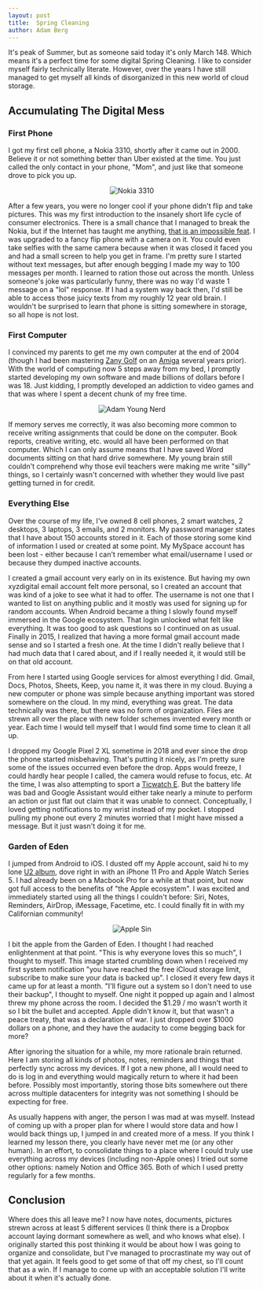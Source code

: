 ```yaml
---
layout: post
title:  Spring Cleaning
author: Adam Berg
---
```


It's peak of Summer, but as someone said today it's only March 148.  Which means it's a perfect time for some digital Spring Cleaning. I like to consider myself fairly technically literate.  However, over the years I have still managed to get myself all kinds of disorganized in this new world of cloud storage.

<!--more-->

## Accumulating The Digital Mess

### First Phone

I got my first cell phone, a Nokia 3310, shortly after it came out in 2000.  Believe it or not something better than Uber existed at the time.  You just called the only contact in your phone, "Mom", and just like that someone drove to pick you up.

<p align="center">
<img src="{{'/assets/images/nokia.jpg' | relative_url}}" alt="Nokia 3310"/>
</p>

After a few years, you were no longer cool if your phone didn't flip and take pictures.  This was my first introduction to the insanely short life cycle of consumer electronics.  There is a small chance that I managed to break the Nokia, but if the Internet has taught me anything, [that is an impossible feat](https://www.androidauthority.com/nokia-3310-900425/).  I was upgraded to a fancy flip phone with a camera on it.  You could even take selfies with the same camera because when it was closed it faced you and had a small screen to help you get in frame.  I'm pretty sure I started without text messages, but after enough begging I made my way to 100 messages per month.  I learned to ration those out across the month.  Unless someone's joke was particularly funny, there was no way I'd waste 1 message on a "lol" response. If I had a system way back then, I'd still be able to access those juicy texts from my roughly 12 year old brain.  I wouldn't be surprised to learn that phone is sitting somewhere in storage, so all hope is not lost.

### First Computer

I convinced my parents to get me my own computer at the end of 2004 (though I had been mastering [Zany Golf](https://en.wikipedia.org/wiki/Zany_Golf) on an [Amiga](https://en.wikipedia.org/wiki/Amiga) several years prior).  With the world of computing now 5 steps away from my bed, I promptly started developing my own software and made billions of dollars before I was 18.  Just kidding, I promptly developed an addiction to video games and that was where I spent a decent chunk of my free time.

<p align="center">
<img src="{{'/assets/images/adam-young-nerd.jpg' | relative_url}}" alt="Adam Young Nerd"/>
</p>

If memory serves me correctly, it was also becoming more common to receive writing assignments that could be done on the computer.  Book reports, creative writing, etc. would all have been performed on that computer.  Which I can only assume means that I have saved Word documents sitting on that hard drive somewhere.  My young brain still couldn't comprehend why those evil teachers were making me write "silly" things, so I certainly wasn't concerned with whether they would live past getting turned in for credit.

### Everything Else

Over the course of my life, I've owned 8 cell phones, 2 smart watches, 2 desktops, 3 laptops, 3 emails, and 2 monitors.  My password manager states that I have about 150 accounts stored in it.  Each of those storing some kind of information I used or created at some point.  My MySpace account has been lost - either because I can't remember what email/username I used or because they dumped inactive accounts.

I created a gmail account very early on in its existence.  But having my own xyzdigital email account felt more personal, so I created an account that was kind of a joke to see what it had to offer.  The username is not one that I wanted to list on anything public and it mostly was used for signing up for random accounts.  When Android became a thing I slowly found myself immersed in the Google ecosystem.  That login unlocked what felt like everything.  It was too good to ask questions so I continued on as usual.  Finally in 2015, I realized that having a more formal gmail account made sense and so I started a fresh one.  At the time I didn't really believe that I had much data that I cared about, and if I really needed it, it would still be on that old account.  

From here I started using Google services for almost everything I did.  Gmail, Docs, Photos, Sheets, Keep, you name it, it was there in my cloud.  Buying a new computer or phone was simple because anything important was stored somewhere on the cloud.  In my mind, everything was great.  The data technically was there, but there was no form of organization.  Files are strewn all over the place with new folder schemes invented every month or year. Each time I would tell myself that I would find some time to clean it all up.

I dropped my Google Pixel 2 XL sometime in 2018 and ever since the drop the phone started misbehaving.  That's putting it nicely, as I'm pretty sure some of the issues occurred even before the drop.  Apps would freeze, I could hardly hear people I called, the camera would refuse to focus, etc.  At the time, I was also attempting to sport a [Ticwatch E](https://www.techradar.com/reviews/ticwatch-e).  But the battery life was bad and Google Assistant would either take nearly a minute to perform an action or just flat out claim that it was unable to connect.  Conceptually, I loved getting notifications to my wrist instead of my pocket.  I stopped pulling my phone out every 2 minutes worried that I might have missed a message.  But it just wasn't doing it for me.  

### Garden of Eden

I jumped from Android to iOS.  I dusted off my Apple account, said hi to my lone [U2 album](https://www.cnn.com/2014/10/15/tech/web/u2-bono-free-itunes/index.html), dove right in with an iPhone 11 Pro and Apple Watch Series 5.  I had already been on a Macbook Pro for a while at that point, but now got full access to the benefits of "the Apple ecosystem".  I was excited and immediately started using all the things I couldn't before: Siri, Notes, Reminders, AirDrop, iMessage, Facetime, etc.  I could finally fit in with my Californian community!

<p align="center">
<img src="{{'/assets/images/apple-sin.jpg' | relative_url}}" alt="Apple Sin"/>
</p>

I bit the apple from the Garden of Eden.  I thought I had reached enlightenment at that point.  "This is why everyone loves this so much", I thought to myself.  This image started crumbling down when I received my first system notification "you have reached the free iCloud storage limit, subscribe to make sure your data is backed up".  I closed it every few days it came up for at least a month.  "I'll figure out a system so I don't need to use their backup", I thought to myself.  One night it popped up again and I almost threw my phone across the room.  I decided the $1.29 / mo wasn't worth it so I bit the bullet and accepted.  Apple didn't know it, but that wasn't a peace treaty, that was a declaration of war.  I just dropped over $1000 dollars on a phone, and they have the audacity to come begging back for more?

After ignoring the situation for a while, my more rationale brain returned.  Here I am storing all kinds of photos, notes, reminders and things that perfectly sync across my devices.  If I got a new phone, all I would need to do is log in and everything would magically return to where it had been before.  Possibly most importantly, storing those bits somewhere out there across multiple datacenters for integrity was not something I should be expecting for free.  

As usually happens with anger, the person I was mad at was myself.  Instead of coming up with a proper plan for where I would store data and how I would back things up, I jumped in and created more of a mess.  If you think I learned my lesson there, you clearly have never met me (or any other human).  In an effort, to consolidate things to a place where I could truly use everything across my devices (including non-Apple ones) I tried out some other options: namely Notion and Office 365.  Both of which I used pretty regularly for a few months.  

## Conclusion

Where does this all leave me?  I now have notes, documents, pictures strewn across at least 5 different services (I think there is a Dropbox account laying dormant somewhere as well, and who knows what else).  I originally started this post thinking it would be about how I was going to organize and consolidate, but I've managed to procrastinate my way out of that yet again.  It feels good to get some of that off my chest, so I'll count that as a win.  If I manage to come up with an acceptable solution I'll write about it when it's actually done.  